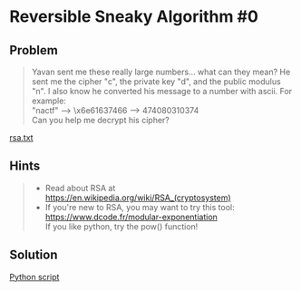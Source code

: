 # Reversible Sneaky Algorithm #0

## Problem

> Yavan sent me these really large numbers... what can they mean? He sent me the cipher "c", the private key "d", and the public modulus "n". I also know he converted his message to a number with ascii. For example:<br>
"nactf" --> \x6e61637466 --> 474080310374<br>
Can you help me decrypt his cipher?

[rsa.txt](rsa.txt)

## Hints

> - Read about RSA at https://en.wikipedia.org/wiki/RSA_(cryptosystem)
> - If you're new to RSA, you may want to try this tool: https://www.dcode.fr/modular-exponentiation<br>
If you like python, try the pow() function!

## Solution

[Python script](solver.py)
